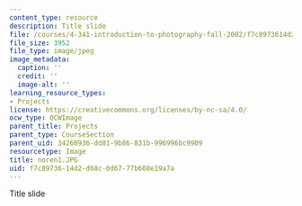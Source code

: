 ```yaml
---
content_type: resource
description: Title slide
file: /courses/4-341-introduction-to-photography-fall-2002/f7c8973614d2d68c0d6777b608e19a7a_noren1.JPG
file_size: 3952
file_type: image/jpeg
image_metadata:
  caption: ''
  credit: ''
  image-alt: ''
learning_resource_types:
- Projects
license: https://creativecommons.org/licenses/by-nc-sa/4.0/
ocw_type: OCWImage
parent_title: Projects
parent_type: CourseSection
parent_uid: 34260936-dd81-9b86-831b-996996bc9909
resourcetype: Image
title: noren1.JPG
uid: f7c89736-14d2-d68c-0d67-77b608e19a7a
---
```

Title slide